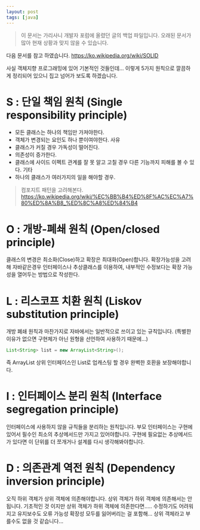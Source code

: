 ```yaml
---
layout: post
tags: [java]
---
```


> 이 문서는 가리사니 개발자 포럼에 올렸던 글의 백업 파일입니다.
오래된 문서가 많아 현재 상황과 맞지 않을 수 있습니다.



다음 문서를 참고 하였습니다.
https://ko.wikipedia.org/wiki/SOLID

사실 객체지향 프로그래밍에 있어 기본적인 것들인데... 이렇게 5가지 원칙으로 깔끔하게 정리되어 있으니 집고 넘어가 보도록 하겠습니다.


# S : 단일 책임 원칙 (Single responsibility principle)
- 모든 클래스는 하나의 책임만 가져야한다.
- 객체가 변경되는 요인도 하나 뿐이여야한다.
사유
- 클래스가 커질 경우 가독성이 떨어진다.
- 의존성이 증가한다.
- 클래스에 사이드 이펙트 관계를 잘 못 알고 고칠 경우 다른 기능까지 피해를 볼 수 있다.
기타
- 하나의 클래스가 여러가지의 일을 해야할 경우.
> 컴포지트 패턴을 고려해본다.
https://ko.wikipedia.org/wiki/%EC%BB%B4%ED%8F%AC%EC%A7%80%ED%8A%B8_%ED%8C%A8%ED%84%B4


# O : 개방-폐쇄 원칙 (Open/closed principle)
클래스의 변경은 최소화(Close)하고 확장은 최대화(Open)합니다.
확장가능성을 고려해 자바같은경우 인터페이스나 추상클래스를 이용하여, 내부적인 수정보다는 확장 가능성을 열어두는 방법으로 작성한다.


# L : 리스코프 치환 원칙 (Liskov substitution principle)
개방 폐쇄 원칙과 마찬가지로 자바에서는 일반적으로 쓰이고 있는 규칙입니다.
(특별한 이유가 없으면 구현체가 아닌 원형을 선언하여 사용하기 때문에...)
``` java
List<String> list = new ArrayList<String>();
```
즉 ArrayList 상위 인터페이스인 List로 업캐스팅 할 경우 완벽한 호환을 보장해야합니다.


# I : 인터페이스 분리 원칙 (Interface segregation principle)
인터페이스에 사용하지 않을 규칙들을 분리하는 원칙입니다.
부모 인터페이스는 구현에 있어서 필수인 최소의 추상메서드만 가지고 있어야합니다.
구현에 필요없는 추상메서드가 있다면 이 단위를 더 쪼개거나 설계를 다시 생각해봐야합니다.


# D : 의존관계 역전 원칙 (Dependency inversion principle)
오직 하위 객체가 상위 객체에 의존해야합니다.
상위 객체가 하위 객체에 의존해서는 안됩니다.
기초적인 것 이지만 상위 객체가 하위 객체에 의존한다면..... 수정하기도 어려워지고 유지보수도 오류 가능성 확장성 모두를 잃어버리는 걸 포함해... 상위 객체라고 부를수도 없을 것 같습니다...